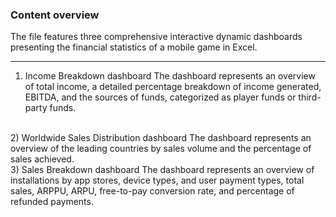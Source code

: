 ### Content overview

The file features three comprehensive interactive dynamic dashboards presenting the financial statistics of a mobile game in Excel. 

--------------------------------------
1) Income Breakdown dashboard
The dashboard represents an overview of total income, a detailed percentage breakdown of income generated, EBITDA, and the sources of funds, categorized as player funds or third-party funds.
<br>
2) Worldwide Sales Distribution dashboard
The dashboard represents an overview of the leading countries by sales volume and the percentage of sales achieved.
<br>
3) Sales Breakdown dashboard
The dashboard represents an overview of installations by app stores, device types, and user payment types, total sales, ARPPU, ARPU, free-to-pay conversion rate, and percentage of refunded payments.
